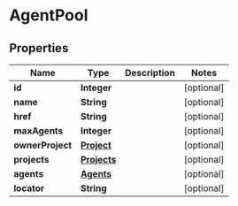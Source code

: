
# AgentPool

## Properties
Name | Type | Description | Notes
------------ | ------------- | ------------- | -------------
**id** | **Integer** |  |  [optional]
**name** | **String** |  |  [optional]
**href** | **String** |  |  [optional]
**maxAgents** | **Integer** |  |  [optional]
**ownerProject** | [**Project**](Project.md) |  |  [optional]
**projects** | [**Projects**](Projects.md) |  |  [optional]
**agents** | [**Agents**](Agents.md) |  |  [optional]
**locator** | **String** |  |  [optional]



